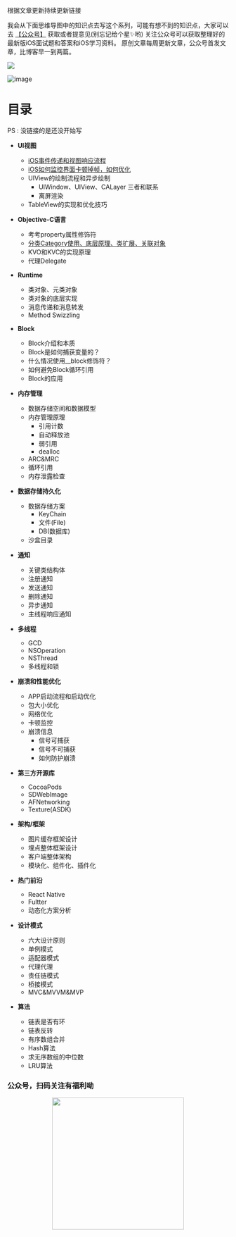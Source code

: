 
根据文章更新持续更新链接

 我会从下面思维导图中的知识点去写这个系列，可能有想不到的知识点，大家可以去 [【公众号】](#公众号) 获取或者提意见(别忘记给个星✨哟)
关注公众号可以获取整理好的最新版iOS面试题和答案和iOS学习资料。 原创文章每周更新文章，公众号首发文章，比博客早一到两篇。

![](https://user-gold-cdn.xitu.io/2020/7/2/1730d84602e2a97d?w=800&h=400&f=png&s=25548)


 ![image](https://user-gold-cdn.xitu.io/2020/6/29/172fea76531f81cd?w=1106&h=4977&f=png&s=849766)
 
# 目录 
PS : 没链接的是还没开始写

- **UI视图**

  - [iOS事件传递和视图响应流程](https://mp.weixin.qq.com/s/xc-Yeis2j74Yp0hZPAzgdg)
  - [iOS如何监控界面卡顿掉帧，如何优化](https://mp.weixin.qq.com/s/gMx8dkYYw-7-ornybH0GPQ)
  - UIView的绘制流程和异步绘制
    -  UIWindow、UIView、CALayer 三者和联系
    - 离屏渲染
  - TableView的实现和优化技巧
  
- **Objective-C语言**
  - 考考property属性修饰符
  - [分类Category使用、底层原理、类扩展、关联对象](https://mp.weixin.qq.com/s/3_dlmEcFK09xPMAOBW3Jow)
  - KVO和KVC的实现原理
  - 代理Delegate

- **Runtime** 
  - 类对象、元类对象
  - 类对象的底层实现
  - 消息传递和消息转发
  - Method Swizzling
 
- **Block**
  - Block介绍和本质
  - Block是如何捕获变量的？
  - 什么情况使用__block修饰符？
  - 如何避免Block循环引用
  - Block的应用
 
- **内存管理**
  - 数据存储空间和数据模型
  - 内存管理原理
     - 引用计数
     - 自动释放池
     - 弱引用
     - dealloc
  - ARC&MRC
  - 循环引用
  - 内存泄露检查

- **数据存储持久化**
   - 数据存储方案
     - KeyChain
     - 文件(File)
     - DB(数据库)
  - 沙盒目录

- **通知**
	- 关键类结构体
	- 注册通知
	- 发送通知
	- 删除通知
	- 异步通知
	- 主线程响应通知

- **多线程**
   - GCD
   - NSOperation
   - NSThread
   - 多线程和锁

- **崩溃和性能优化**
	- APP启动流程和启动优化
	- 包大小优化
	- 网络优化
	- 卡顿监控
	- 崩溃信息
	   - 信号可捕获
	   - 信号不可捕获
	   - 如何防护崩溃

- **第三方开源库**
	- CocoaPods
	- SDWebImage
	- AFNetworking
	- Texture(ASDK) 
	   
- **架构/框架**
	- 图片缓存框架设计
	- 埋点整体框架设计
	- 客户端整体架构
	- 模块化、组件化、插件化

- **热门前沿**
	- React Native
	- Fultter
	- 动态化方案分析

- **设计模式**
   - 六大设计原则
   - 单例模式
   - 适配器模式
   - 代理代理
   - 责任链模式
   - 桥接模式
   - MVC&MVVM&MVP
   
- **算法**
	- 链表是否有环
	- 链表反转
	- 有序数组合并
	- Hash算法
	- 求无序数组的中位数
	- LRU算法
  

  
 
 ### <a id="公众号">公众号，扫码关注有福利呦</a>

<p align="center">
  <img src="https://user-gold-cdn.xitu.io/2020/6/30/1730324a913327f3?w=1280&h=1280&f=jpeg&s=152541" width='300' height='300'>
  </p>


